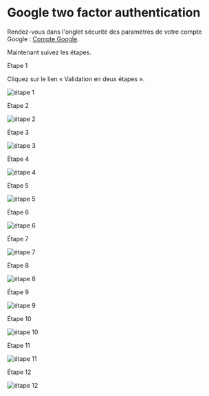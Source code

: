 # Google two factor authentication

Rendez-vous dans l'onglet sécurité des paramètres de votre compte
Google : [Compte Google](https://myaccount.google.com/security).

Maintenant suivez les étapes.

Étape 1

Cliquez sur le lien « Validation en deux étapes ».

![étape 1](img/google-two-factor-authentication-142128.png)

Étape 2

![étape 2](img/google-two-factor-authentication-142536.png)

Étape 3

![étape 3](img/google-two-factor-authentication-142603.png)

Étape 4

![étape 4](img/google-two-factor-authentication-142612.png)

Étape 5

![étape 5](img/google-two-factor-authentication-142630.png)

Étape 6

![étape 6](img/google-two-factor-authentication-142652.png)

Étape 7

![étape 7](img/google-two-factor-authentication-142727.png)

Étape 8

![étape 8](img/google-two-factor-authentication-142803.png)

Étape 9

![étape 9](img/google-two-factor-authentication-142825.png)

Étape 10

![étape 10](img/google-two-factor-authentication-142832.png)

Étape 11

![étape 11](img/google-two-factor-authentication-142911.png)

Étape 12

![étape 12](img/google-two-factor-authentication-142928.png)

